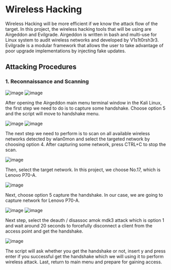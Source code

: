 # Wireless Hacking
Wireless Hacking will be more efficient if we know the attack flow of the target. In this project, the wireless hacking tools that will be using are Airgeddon and Evilgrade.
Airgeddon is written in bash and multi-use for Linux system to audit wireless networks and developed by V1s1t0rsh3r3. Evilgrade is a modular framework that allows the user to take advantage of poor upgrade implementations by injecting fake updates.

## Attacking Procedures
### 1. Reconnaissance and Scanning
![image](https://user-images.githubusercontent.com/86700132/127674455-aa069a9b-2705-4043-a6c0-edc3b64eb545.png)
![image](https://user-images.githubusercontent.com/86700132/127674709-4c9650ce-6c1a-437e-8f20-894324a5b79c.png)

After opening the Airgeddon main menu terminal window in the Kali Linux, the first step we need to do is to capture some handshake. Choose option 5 and the script will move to handshake menu.


![image](https://user-images.githubusercontent.com/86700132/127674985-fd2cfa31-363b-4af4-8533-9dd76d8e25d5.png)
![image](https://user-images.githubusercontent.com/86700132/127675004-8be75330-27d7-4dc6-875d-1b5565bd170a.png)

The next step we need to perform is to scan on all available wireless networks detected by wlan0mon and select the targeted network by choosing option 4. After capturing some network, press CTRL+C to stop the scan.


![image](https://user-images.githubusercontent.com/86700132/127675108-326d01e0-6ae5-43a3-b6a9-0dbe17e7a047.png)

Then, select the target network. In this project, we choose No.17, which is Lenovo P70-A.


![image](https://user-images.githubusercontent.com/86700132/127675583-2e0f7d6d-fa24-4e5e-9d1d-8945fc55307e.png)

Next, choose option 5 capture the handshake. In our case, we are going to capture network for Lenovo P70-A.


![image](https://user-images.githubusercontent.com/86700132/127675707-16a8de3f-9b14-4963-aabd-92c8d9503928.png)
![image](https://user-images.githubusercontent.com/86700132/127675844-d927a5e6-7082-400a-9224-ab27beb98401.png)

Next step, select the deauth / disassoc amok mdk3 attack which is option 1 and wait around 20 seconds to forcefully disconnect a client from the access point and get the handshake.


![image](https://user-images.githubusercontent.com/86700132/127675907-a65d30ea-9ccf-409a-a236-7033a8dd610d.png)

The script will ask whether you get the handshake or not, insert y and press enter if you successful get the handshake which we will using it to perform wireless attack. Last, return to main menu and prepare for gaining access.
